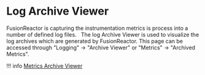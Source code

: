# Log Archive Viewer

FusionReactor is capturing the instrumentation metrics is process into a
number of defined log files.   The log Archive Viewer is used to
visualize the log archives which are generated by FusionReactor. This
page can be accessed through "Logging" → "Archive Viewer" or "Metrics" →
"Archived Metrics".


!!! info
    [Metrics Archive Viewer](/Data-insights/Features/Metrics/Archive-Metrics/)
